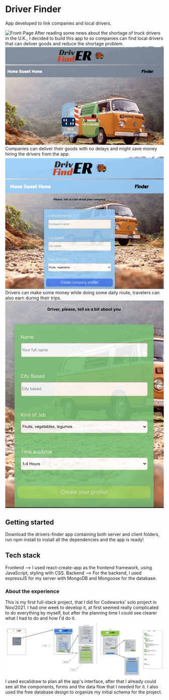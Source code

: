 # Driver Finder

App developed to link companies and local drivers.

![Front-Page](/front-page.png)
After reading some news about the shortage of truck drivers in the U.K., I decided to build this app to so companies can find local drivers that can deliver goods and reduce the shortage problem.
![Selector](/selector.png)
Companies can deliver their goods with no delays and might save money hiring the drivers from the app.
![Company-form](/company.png)
Drivers can make some money while doing some daily route, travelers can also earn during their trips.
![Driver-form](/driver.png)

## Getting started

Download the drivers-finder app containing both server and client folders, run npm install to install all the dependencies and the app is ready!

## Tech stack

Frontend --> I used react-create-app as the frontend framework, using JavaScript, styling with CSS.
Backend --> For the backend, I used expressJS for my server with MongoDB and Mongoose for the database.

### About the experience

This is my first full-stack project, that I did for Codeworks' solo project in Nov/2021. I had one week to develop it, at first seemed really complicated to do everything by myself, but after the planning time I could see clearer what I had to do and how I'd do it.
![Excalidraw-plan](/excalidraw-plan.png)
I used excalidraw to plan all the app's interface, after that I already could see all the components, forms and the data flow that I needed for it. I also used the free database design to organize my initial schema for the project.
